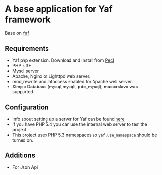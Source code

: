 # A base application for Yaf framework

Base on [Yaf](https://github.com/laruence/php-yaf)


## Requirements

* Yaf php extension. Download and install from [Pecl](http://pecl.php.net/package/yaf)
* PHP 5.3+
* Mysql server
* Apache, Nginx or Lighttpd web server.
* mod_rewrite and .htaccess enabled for Apache web server.
* Simple Database (mysql,mysqli, pdo_mysql), masterslave was supported.

## Configuration

* Info about setting up a server for Yaf can be found [here](http://www.php.net/manual/en/yaf.examples.php)
* If you have PHP 5.4 you can use the internal web server to test the project.
* This project uses PHP 5.3 namespaces so `yaf.use_namespace` should be turned on.
 
## Additions

* For Json Api 
